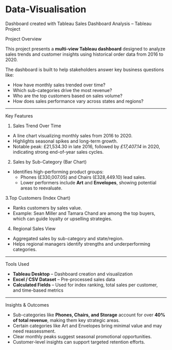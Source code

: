 # Data-Visualisation
Dashboard created with Tableau
Sales Dashboard Analysis – Tableau Project

Project Overview

This project presents a **multi-view Tableau dashboard** designed to analyze sales trends and customer insights using historical order data from 2016 to 2020.

The dashboard is built to help stakeholders answer key business questions like:
- How have monthly sales trended over time?
- Which sub-categories drive the most revenue?
- Who are the top customers based on sales volume?
- How does sales performance vary across states and regions?

---

 Key Features

 1. Sales Trend Over Time
- A line chart visualizing monthly sales from 2016 to 2020.
- Highlights seasonal spikes and long-term growth.
- Notable peak: £21,534.30 in late 2016, followed by *£17,407.14* in 2020, indicating strong end-of-year sales cycles.

 2. Sales by Sub-Category (Bar Chart)
- Identifies high-performing product groups:
  - Phones (£330,007.05) and Chairs (£328,449.10) lead sales.
  - Lower performers include **Art** and **Envelopes**, showing potential areas to reevaluate.

 3.Top Customers (Index Chart)
- Ranks customers by sales value.
- Example: Sean Miller and Tamara Chand are among the top buyers, which can guide loyalty or upselling strategies.

4. Regional Sales View
- Aggregated sales by sub-category and state/region.
- Helps regional managers identify strengths and underperforming categories.

---

 Tools Used

- **Tableau Desktop** – Dashboard creation and visualization
- **Excel / CSV Dataset** – Pre-processed sales data
- **Calculated Fields** – Used for index ranking, total sales per customer, and time-based metrics

---

Insights & Outcomes

- Sub-categories like **Phones, Chairs, and Storage** account for over **40% of total revenue**, making them key strategic areas.
- Certain categories like Art and Envelopes bring minimal value and may need reassessment.
- Clear monthly peaks suggest seasonal promotional opportunities.
- Customer-level insights can support targeted retention efforts.








